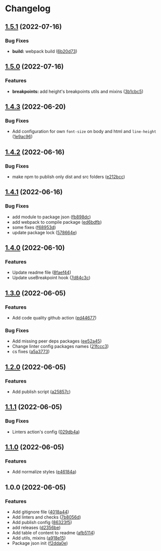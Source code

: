# Changelog

## [1.5.1](https://github.com/furdzik/css-in-js-styles-utils/compare/v1.5.0...v1.5.1) (2022-07-16)


### Bug Fixes

* **build:** webpack build ([6b20d73](https://github.com/furdzik/css-in-js-styles-utils/commit/6b20d73b3eda7432737c4b6e27c259d30bb9f07a))

## [1.5.0](https://github.com/furdzik/css-in-js-styles-utils/compare/v1.4.3...v1.5.0) (2022-07-16)


### Features

* **breakpoints:** add height's breakpoints utils and mixins ([3b1cbc5](https://github.com/furdzik/css-in-js-styles-utils/commit/3b1cbc5f487c732cd8b4286cea76a3035eeafb52))

## [1.4.3](https://github.com/furdzik/css-in-js-styles-utils/compare/v1.4.2...v1.4.3) (2022-06-20)


### Bug Fixes

* Add configuration for own `font-size` on body and html and `line-height` ([1e9ac96](https://github.com/furdzik/css-in-js-styles-utils/commit/1e9ac96f700dd24a4345ea7928b43867f7f0b38f))

## [1.4.2](https://github.com/furdzik/css-in-js-styles-utils/compare/v1.4.1...v1.4.2) (2022-06-16)


### Bug Fixes

* make npm to publish only dist and src folders ([e212bcc](https://github.com/furdzik/css-in-js-styles-utils/commit/e212bccd7fcbe5e76b599d6aef337fbc2227f61f))

## [1.4.1](https://github.com/furdzik/css-in-js-styles-utils/compare/v1.4.0...v1.4.1) (2022-06-16)


### Bug Fixes

* add module to package json ([fb898dc](https://github.com/furdzik/css-in-js-styles-utils/commit/fb898dc306bbc51e05eb0d19c08e8af494ab20e9))
* add webpack to compile package ([ed6bdfb](https://github.com/furdzik/css-in-js-styles-utils/commit/ed6bdfb9e7fa6d30a4025cc86af4035c24a6c868))
* some fixes ([f68953d](https://github.com/furdzik/css-in-js-styles-utils/commit/f68953d4201ad86294a915767782a8d5907946f3))
* update package lock ([578664e](https://github.com/furdzik/css-in-js-styles-utils/commit/578664e79d0c2df66d2ac436163764b54665020d))

## [1.4.0](https://github.com/furdzik/css-in-js-styles-utils/compare/v1.3.0...v1.4.0) (2022-06-10)


### Features

* Update readme file ([8faef44](https://github.com/furdzik/css-in-js-styles-utils/commit/8faef448c79ff0e2a80b4233f23b0386691d281b))
* Update useBreakpoint hook ([7d84c3c](https://github.com/furdzik/css-in-js-styles-utils/commit/7d84c3cf15f326ffc84d0226b80d83a84d64fa81))

## [1.3.0](https://github.com/furdzik/css-in-js-styles-utils/compare/v1.2.0...v1.3.0) (2022-06-05)


### Features

* Add code quality github action ([ed44677](https://github.com/furdzik/css-in-js-styles-utils/commit/ed44677c5ef9a66e5ab3a67b58506b473c2eb187))


### Bug Fixes

* Add missing peer deps packages ([ee52a45](https://github.com/furdzik/css-in-js-styles-utils/commit/ee52a458bfe61caecd1b976243519235573fb136))
* Change linter config packages names ([21fccc3](https://github.com/furdzik/css-in-js-styles-utils/commit/21fccc3c5f75cf6d7a3a056f164096e61178f9a8))
* cs fixes ([a5a3773](https://github.com/furdzik/css-in-js-styles-utils/commit/a5a3773f6e9349fa7e501d7263fc24a19c7c64a8))

## [1.2.0](https://github.com/furdzik/css-in-js-styles-utils/compare/v1.1.1...v1.2.0) (2022-06-05)


### Features

* Add publish script ([a25857c](https://github.com/furdzik/css-in-js-styles-utils/commit/a25857caca7991d5f70837eaff4272b86c23d3a2))

## [1.1.1](https://github.com/furdzik/css-in-js-styles-utils/compare/v1.1.0...v1.1.1) (2022-06-05)


### Bug Fixes

* Linters action's config ([029db4a](https://github.com/furdzik/css-in-js-styles-utils/commit/029db4a0a0448bc7b83876ba391802a1aa44bfb0))

## [1.1.0](https://github.com/furdzik/css-in-js-styles-utils/compare/v1.0.0...v1.1.0) (2022-06-05)


### Features

* Add normalize styles ([e46184a](https://github.com/furdzik/css-in-js-styles-utils/commit/e46184af4908c39404ef0bc7a4a0d0e4c5a12d3a))

## 1.0.0 (2022-06-05)


### Features

* Add gitignore file ([4018a44](https://github.com/furdzik/css-in-js-styles-utils/commit/4018a44d2cb0133c40dba4c6e68624aa5e0b4c35))
* Add linters and checks ([7b8056d](https://github.com/furdzik/css-in-js-styles-utils/commit/7b8056d1751ed3391a08afee59c754b542711598))
* Add publish config ([86323f5](https://github.com/furdzik/css-in-js-styles-utils/commit/86323f50d8242ae45bf7b4f33d45ca3d82b13179))
* add releases ([d2356be](https://github.com/furdzik/css-in-js-styles-utils/commit/d2356bed4d0f18772dc10912ad8f7f3f3d039a05))
* Add table of content to readme ([afb5114](https://github.com/furdzik/css-in-js-styles-utils/commit/afb511407736a432551b6483cea246ffa44d92f8))
* Add utils, mixins ([a918e15](https://github.com/furdzik/css-in-js-styles-utils/commit/a918e154461bfc19ca9ba6312d88e7483d2f37f4))
* Package json init ([f2dda0e](https://github.com/furdzik/css-in-js-styles-utils/commit/f2dda0eec27bb830e4c3b2daf936e28a16354389))
